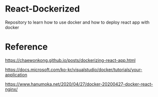 # React-Dockerized

Repository to learn how to use docker and how to deploy react app with docker

# Reference

https://chaewonkong.github.io/posts/dockerizing-react-app.html

https://docs.microsoft.com/ko-kr/visualstudio/docker/tutorials/your-application

https://www.hanumoka.net/2020/04/27/docker-20200427-docker-react-nginx/
